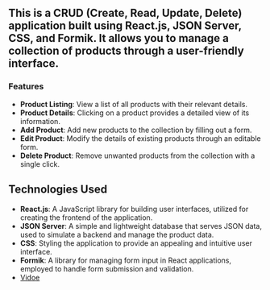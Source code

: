 ## This is a CRUD (Create, Read, Update, Delete) application built using React.js, JSON Server, CSS, and Formik. It allows you to manage a collection of products through a user-friendly interface.


### Features

- **Product Listing**: View a list of all products with their relevant details.
- **Product Details**: Clicking on a product provides a detailed view of its information.
- **Add Product**: Add new products to the collection by filling out a form.
- **Edit Product**: Modify the details of existing products through an editable form.
- **Delete Product**: Remove unwanted products from the collection with a single click.

## Technologies Used

- **React.js**: A JavaScript library for building user interfaces, utilized for creating the frontend of the application.
- **JSON Server**: A simple and lightweight database that serves JSON data, used to simulate a backend and manage the product data.
- **CSS**: Styling the application to provide an appealing and intuitive user interface.
- **Formik**: A library for managing form input in React applications, employed to handle form submission and validation.
 -  [Vidoe](https://www.linkedin.com/posts/the-mustafa-khaled_react-activity-7076511794478878720-24t1?utm_source=share&utm_medium=member_desktop)
